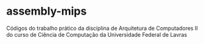 # assembly-mips
Códigos do trabalho prático da disciplina de Arquitetura de Computadores II do curso de Ciência de Computação da Universidade Federal de Lavras
